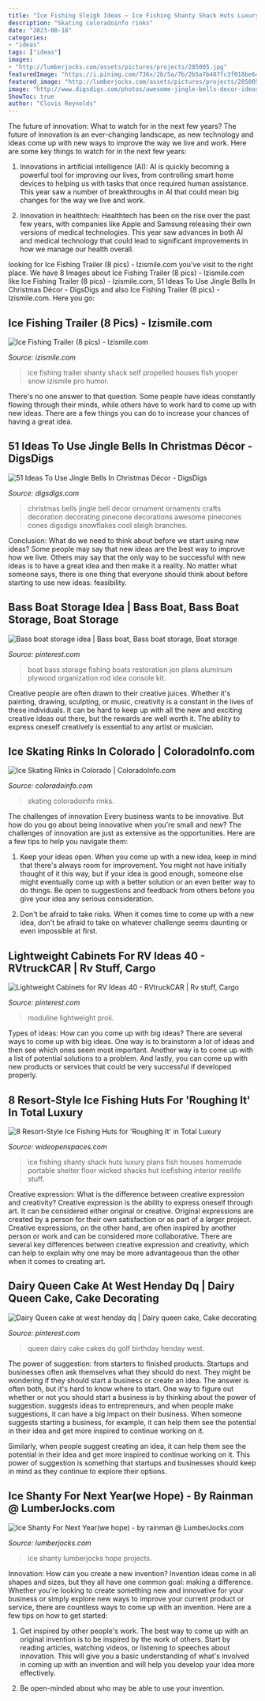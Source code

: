 ```yaml
---
title: "Ice Fishing Sleigh Ideas ~ Ice Fishing Shanty Shack Huts Luxury Plans Fish Houses Homemade Portable Shelter Floor Wicked Shacks Hut Icefishing Interior Reellife Stuff"
description: "Skating coloradoinfo rinks"
date: "2023-08-18"
categories:
- "ideas"
tags: ["ideas"]
images:
- "http://lumberjocks.com/assets/pictures/projects/285005.jpg"
featuredImage: "https://i.pinimg.com/736x/2b/5a/7b/2b5a7b487fc3f018be641dec6eae5777--queen-cakes-dairy-queen.jpg"
featured_image: "http://lumberjocks.com/assets/pictures/projects/285005.jpg"
image: "http://www.digsdigs.com/photos/awesome-jingle-bells-decor-ideas-36.jpg"
ShowToc: true
author: "Clovis Reynolds"
---
```



The future of innovation: What to watch for in the next few years?
The future of innovation is an ever-changing landscape, as new technology and ideas come up with new ways to improve the way we live and work. Here are some key things to watch for in the next few years: 
1. Innovations in artificial intelligence (AI): AI is quickly becoming a powerful tool for improving our lives, from controlling smart home devices to helping us with tasks that once required human assistance. This year saw a number of breakthroughs in AI that could mean big changes for the way we live and work. 

2. Innovation in healthtech: Healthtech has been on the rise over the past few years, with companies like Apple and Samsung releasing their own versions of medical technologies. This year saw advances in both AI and medical technology that could lead to significant improvements in how we manage our health overall. 


	

		
looking for Ice Fishing Trailer (8 pics) - Izismile.com you've visit to the right place. We have 8 Images about Ice Fishing Trailer (8 pics) - Izismile.com like Ice Fishing Trailer (8 pics) - Izismile.com, 51 Ideas To Use Jingle Bells In Christmas Décor - DigsDigs and also Ice Fishing Trailer (8 pics) - Izismile.com. Here you go:
		
    
## Ice Fishing Trailer (8 Pics) - Izismile.com

<img loading=lazy src="https://img.izismile.com/img/img3/20100621/640/ice_fishing_trailer_640_06.jpg" onerror="this.onerror=null;this.src='https://tse2.mm.bing.net/th?id=OIP.C_aGS5jZzcl1P64ZtLGAwQHaFj&amp;pid=15.1';" alt="Ice Fishing Trailer (8 pics) - Izismile.com">

_Source: izismile.com_

>ice fishing trailer shanty shack self propelled houses fish yooper snow izismile pro humor. 

	

There's no one answer to that question. Some people have ideas constantly flowing through their minds, while others have to work hard to come up with new ideas. There are a few things you can do to increase your chances of having a great idea.

    
## 51 Ideas To Use Jingle Bells In Christmas Décor - DigsDigs

<img loading=lazy src="http://www.digsdigs.com/photos/awesome-jingle-bells-decor-ideas-36.jpg" onerror="this.onerror=null;this.src='https://tse2.mm.bing.net/th?id=OIP.E_nMfGxeOIk_JJHNpQfIBwAAAA&amp;pid=15.1';" alt="51 Ideas To Use Jingle Bells In Christmas Décor - DigsDigs">

_Source: digsdigs.com_

>christmas bells jingle bell decor ornament ornaments crafts decoration decorating pinecone decorations awesome pinecones cones digsdigs snowflakes cool sleigh branches. 

	

Conclusion: What do we need to think about before we start using new ideas?
Some people may say that new ideas are the best way to improve how we live. Others may say that the only way to be successful with new ideas is to have a great idea and then make it a reality. No matter what someone says, there is one thing that everyone should think about before starting to use new ideas: feasibility.

    
## Bass Boat Storage Idea | Bass Boat, Bass Boat Storage, Boat Storage

<img loading=lazy src="https://i.pinimg.com/736x/52/7d/34/527d343f84a422b9e7f77eb830ea013c--bass-boat-ideas-fishing-tips.jpg" onerror="this.onerror=null;this.src='https://tse4.mm.bing.net/th?id=OIP.I-nT4X-o6DN_FTiLph5oKQAAAA&amp;pid=15.1';" alt="Bass boat storage idea | Bass boat, Bass boat storage, Boat storage">

_Source: pinterest.com_

>boat bass storage fishing boats restoration jon plans aluminum plywood organization rod idea console kit. 

	

Creative people are often drawn to their creative juices. Whether it's painting, drawing, sculpting, or music, creativity is a constant in the lives of these individuals. It can be hard to keep up with all the new and exciting creative ideas out there, but the rewards are well worth it. The ability to express oneself creatively is essential to any artist or musician.

    
## Ice Skating Rinks In Colorado | ColoradoInfo.com

<img loading=lazy src="https://www.coloradoinfo.com/sites/default/files/styles/open_graph_image/public/masts/coloradoinfo-ice-skating.jpg?itok=_2rVAtPS" onerror="this.onerror=null;this.src='https://tse2.mm.bing.net/th?id=OIP.1KTEXXFCexVR6-hQeviyEwHaFj&amp;pid=15.1';" alt="Ice Skating Rinks in Colorado | ColoradoInfo.com">

_Source: coloradoinfo.com_

>skating coloradoinfo rinks. 

	

The challenges of innovation
Every business wants to be innovative. But how do you go about being innovative when you're small and new? The challenges of innovation are just as extensive as the opportunities. Here are a few tips to help you navigate them:
1. Keep your ideas open. When you come up with a new idea, keep in mind that there's always room for improvement. You might not have initially thought of it this way, but if your idea is good enough, someone else might eventually come up with a better solution or an even better way to do things. Be open to suggestions and feedback from others before you give your idea any serious consideration.

2. Don't be afraid to take risks. When it comes time to come up with a new idea, don't be afraid to take on whatever challenge seems daunting or even impossible at first.

    
## Lightweight Cabinets For RV Ideas 40 - RVtruckCAR | Rv Stuff, Cargo

<img loading=lazy src="https://i.pinimg.com/736x/9b/a8/e3/9ba8e3f99affb636dd950fded0a7346e.jpg" onerror="this.onerror=null;this.src='https://tse1.mm.bing.net/th?id=OIP.JETYzcMiQvk9SPlOa7YGnAHaHa&amp;pid=15.1';" alt="Lightweight Cabinets for RV Ideas 40 - RVtruckCAR | Rv stuff, Cargo">

_Source: pinterest.com_

>moduline lightweight proii. 

	

Types of ideas: How can you come up with big ideas?
There are several ways to come up with big ideas. One way is to brainstorm a lot of ideas and then see which ones seem most important. Another way is to come up with a list of potential solutions to a problem. And lastly, you can come up with new products or services that could be very successful if developed properly.

    
## 8 Resort-Style Ice Fishing Huts For &#039;Roughing It&#039; In Total Luxury

<img loading=lazy src="http://cdn0.wideopenspaces.com/wp-content/uploads/2016/01/ice.jpg" onerror="this.onerror=null;this.src='https://tse3.mm.bing.net/th?id=OIP.8zC6N6D0U3qfM13_z2mBTwHaJ3&amp;pid=15.1';" alt="8 Resort-Style Ice Fishing Huts for &#039;Roughing It&#039; in Total Luxury">

_Source: wideopenspaces.com_

>ice fishing shanty shack huts luxury plans fish houses homemade portable shelter floor wicked shacks hut icefishing interior reellife stuff. 

	

Creative expression: What is the difference between creative expression and creativity?
Creative expression is the ability to express oneself through art. It can be considered either original or creative. Original expressions are created by a person for their own satisfaction or as part of a larger project. Creative expressions, on the other hand, are often inspired by another person or work and can be considered more collaborative. There are several key differences between creative expression and creativity, which can help to explain why one may be more advantageous than the other when it comes to creating art.

    
## Dairy Queen Cake At West Henday Dq | Dairy Queen Cake, Cake Decorating

<img loading=lazy src="https://i.pinimg.com/736x/2b/5a/7b/2b5a7b487fc3f018be641dec6eae5777--queen-cakes-dairy-queen.jpg" onerror="this.onerror=null;this.src='https://tse2.mm.bing.net/th?id=OIP.BzU9h9uHZ9s_UjgH9eMfoAHaJ3&amp;pid=15.1';" alt="Dairy Queen cake at west henday dq | Dairy queen cake, Cake decorating">

_Source: pinterest.com_

>queen dairy cake cakes dq golf birthday henday west. 

	

The power of suggestion: from starters to finished products.
Startups and businesses often ask themselves what they should do next. They might be wondering if they should start a business or create an idea. The answer is often both, but it's hard to know where to start. One way to figure out whether or not you should start a business is by thinking about the power of suggestion. 
 suggests ideas to entrepreneurs, and when people make suggestions, it can have a big impact on their business. When someone suggests starting a business, for example, it can help them see the potential in their idea and get more inspired to continue working on it. 

Similarly, when people suggest creating an idea, it can help them see the potential in their idea and get more inspired to continue working on it. This power of suggestion is something that startups and businesses should keep in mind as they continue to explore their options.

    
## Ice Shanty For Next Year(we Hope) - By Rainman @ LumberJocks.com

<img loading=lazy src="http://lumberjocks.com/assets/pictures/projects/285005.jpg" onerror="this.onerror=null;this.src='https://tse2.mm.bing.net/th?id=OIP.9g5TG1tKN9Nnah4jwbzGRAHaFj&amp;pid=15.1';" alt="Ice Shanty For Next Year(we hope) - by rainman @ LumberJocks.com">

_Source: lumberjocks.com_

>ice shanty lumberjocks hope projects. 

	

Innovation: How can you create a new invention?
Invention ideas come in all shapes and sizes, but they all have one common goal: making a difference. Whether you're looking to create something new and innovative for your business or simply explore new ways to improve your current product or service, there are countless ways to come up with an invention. Here are a few tips on how to get started:
1. Get inspired by other people's work. The best way to come up with an original invention is to be inspired by the work of others. Start by reading articles, watching videos, or listening to speeches about innovation. This will give you a basic understanding of what's involved in coming up with an invention and will help you develop your idea more effectively.

2. Be open-minded about who may be able to use your invention.

